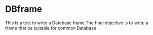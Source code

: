 # DBframe
This is a test to write a Database frame.The final objective is to write a frame that be suitable for common Database
